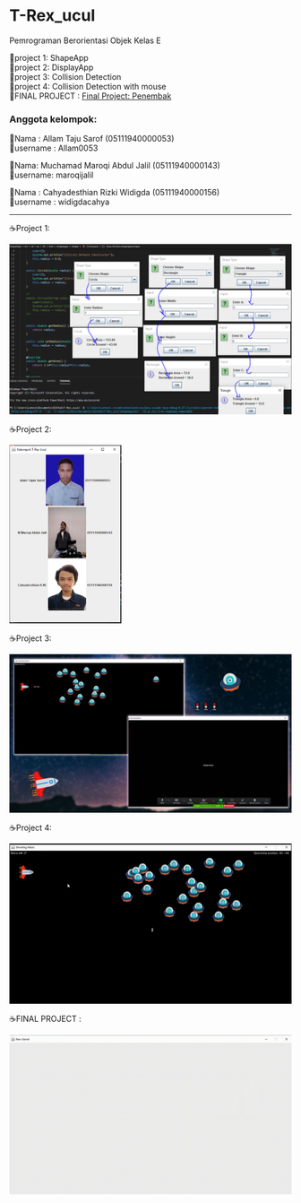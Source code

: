 # T-Rex_ucul
Pemrograman Berorientasi Objek Kelas E  

📗project 1: ShapeApp     
📗project 2: DisplayApp             
📗project 3: Collision Detection                
📗project 4: Collision Detection with mouse                 
📗FINAL PROJECT : <a href="https://github.com/widigdacahya/T-Rex_ucul/tree/main/FinalProject">Final Project: Penembak</a>                  

### Anggota kelompok:  

🦖Nama : Allam Taju Sarof (05111940000053)    
🦖username : Allam0053

🦖Nama: Muchamad Maroqi Abdul Jalil (05111940000143)  
🦖username: maroqijalil

🦖Nama : Cahyadesthian Rizki Widigda (05111940000156)     
🦖username : widigdacahya

---------------------------------------
☕️Project 1:            

<img src="screenshot/projectShape.PNG" width="700">
            
☕️Project 2:            
      
<img src="screenshot/project2.PNG" width="200">

☕️Project 3:            
      
<img src="screenshot/preview3.jpg" width="700">

☕️Project 4:            
      
<img src="screenshot/collision_with_mouse.gif" width="700">

☕️FINAL PROJECT :       
      
<img src="FinalProject/Screenshot/splash.gif" width="700">
